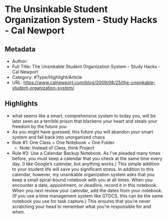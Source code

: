 # The Unsinkable Student Organization System - Study Hacks - Cal Newport

## Metadata

* Author: 
* Full Title: The Unsinkable Student Organization System - Study Hacks - Cal Newport
* Category: #Type/Highlight/Article
* URL: https://www.calnewport.com/blog/2009/08/25/the-unsinkable-student-organization-system/

## Highlights

* what seems like a smart, comprehensive system to today you, will be later seen as a terrible prison that blackens your heart and steals your freedom by the future you
* As you might have guessed, this future you will abandon your smart system and fall back into unorganized chaos
* Rule #1: One Class = One Notebook + One Folder
  * Note: Instead of Class, think Project
* Rule #3: Use a Calendar Backup Notebook.
  As I’ve pleaded many times before, you must keep a calendar that you check at the same time every day. (I like Google’s calendar, but anything works.) This simple addition to your student life will save you significant stress.
  In addition to this calendar, however, my unsinkable organization system asks that you keep a small spiral-bound notebook with you at all times. When you encounter a date, appointment, or deadline, record it in this notebook. When you next review your calendar, add the dates from your notebook. (If you use a time management system like GTDCS, this can be the same notebook you use for task capture.) This ensures that you’re never scratching your head to remember what you’re responsible for and when.
